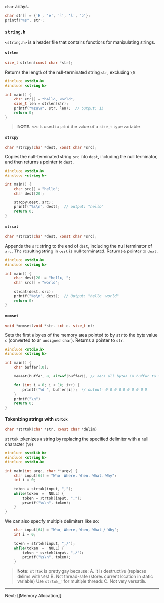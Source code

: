 `char` arrays.

```c
char str[] = {'H', 'e', 'l', 'l', 'o'};
printf("%s", str);
```

### `string.h`
`<string.h>` is a header file that contains functions for manipulating strings.
#### `strlen`

```c
size_t strlen(const char *str);
```

Returns the length of the null-terminated string `str`, excluding `\0`

```c
#include <stdio.h>
#include <string.h>

int main() {
    char str[] = "hello, world";
    size_t len = strlen(str);
    printf("%zu\n", str, len);  // output: 12
    return 0;
}
```

> **NOTE:** `%zu` is used to print the value of a `size_t` type variable

#### `strcpy`

```c
char *strcpy(char *dest, const char *src);
```

Copies the null-terminated string `src` into `dest`, including the null terminator, and then returns a pointer to `dest`.

```c
#include <stdio.h>
#include <string.h>

int main() {
    char src[] = "hello";
    char dest[20];

    strcpy(dest, src);
    printf("%s\n", dest);  // output: "hello"
    return 0;
}
```

#### `strcat`

```c
char *strcat(char *dest, const char *src);
```

Appends the `src` string to the end of `dest`, including the null terminator of `src`.  The resulting string in `dest` is null-terminated. Returns a pointer to `dest`.

```c
#include <stdio.h>
#include <string.h>

int main() {
    char dest[20] = "hello, ";
    char src[] = "world";

    strcat(dest, src);
    printf("%s\n", dest);  // Output: "hello, world"
    return 0;
}
```

#### `memset`

```c
void *memset(void *str, int c, size_t n);
```

Sets the first `n` bytes of the memory area pointed to by `str` to the byte value `c` (converted to an `unsigned char`). Returns a pointer to `str`.

```c
#include <stdio.h>
#include <string.h>

int main() {
    char buffer[10];
    
    memset(buffer, 0, sizeof(buffer)); // sets all bytes in buffer to \0

    for (int i = 0; i < 10; i++) {
        printf("%d ", buffer[i]);  // output: 0 0 0 0 0 0 0 0 0 0
    }
    printf("\n");
    return 0;
}
```

#### Tokenizing strings with `strtok`

```c
char *strtok(char *str, const char *delim)
```

`strtok` tokenizes a string by replacing the specified delimiter with a null character (`\0`)

```c
#include <stdlib.h>
#include <string.h>
#include <stdio.h>

int main(int argc, char **argv) {
    char input[64] = "Who, Where, When, What, Why";
    int i = 0;

    token = strtok(input, ",");
    while(token !=  NULL) {
        token = strtok(input, ",");
        printf("%s\n", token);
    }
}
```

We can also specify multiple delimiters like so:
```c
    char input[64] = "Who, Where, When, What / Why";
    int i = 0;

    token = strtok(input, ",/");
    while(token !=  NULL) {
        token = strtok(input, ",/");
        printf("%s\n", token);
    }
```

> **Note:** `strtok` is pretty gay because:
>     A. It is destructive (replaces delims with `\0`s)
>     B. Not thread-safe (stores current location in static variable)
>          Use `strtok_r` for multiple threads
>     C. Not very versatile.

---
Next: [[Memory Allocation]]